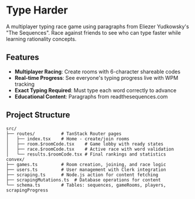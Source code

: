 # Type Harder

A multiplayer typing race game using paragraphs from Eliezer Yudkowsky's "The Sequences". Race against friends to see who can type faster while learning rationality concepts.

## Features

- **Multiplayer Racing**: Create rooms with 6-character shareable codes
- **Real-time Progress**: See everyone's typing progress live with WPM tracking
- **Exact Typing Required**: Must type each word correctly to advance
- **Educational Content**: Paragraphs from readthesequences.com

## Project Structure

```
src/
├── routes/          # TanStack Router pages
│   ├── index.tsx    # Home - create/join rooms
│   ├── room.$roomCode.tsx    # Game lobby with ready states
│   ├── race.$roomCode.tsx    # Active race with word validation
│   └── results.$roomCode.tsx # Final rankings and statistics
convex/
├── games.ts         # Room creation, joining, and race logic
├── users.ts         # User management with Clerk integration
├── scraping.ts      # Node.js action for content fetching
├── scrapingMutations.ts  # Database operations for content
└── schema.ts        # Tables: sequences, gameRooms, players, scrapingProgress
```
